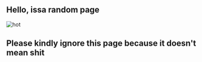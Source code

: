 ##  Hello, issa random page

![hot](https://user-images.githubusercontent.com/88490103/128591346-b2d7eac7-3249-4168-ab5a-4e3bf6eb102d.jpg)

##  Please kindly ignore this page because it doesn't mean shit
